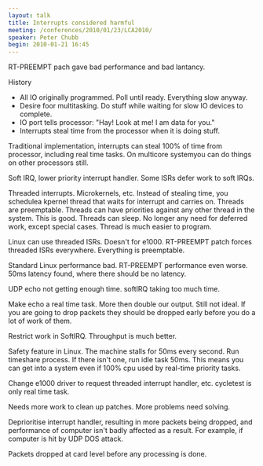 ```yaml
---
layout: talk
title: Interrupts considered harmful
meeting: /conferences/2010/01/23/LCA2010/
speaker: Peter Chubb
begin: 2010-01-21 16:45
---
```

RT-PREEMPT pach gave bad performance and bad lantancy.

History

* All IO originally programmed. Poll until ready. Everything slow anyway.
* Desire foor multitasking. Do stuff while waiting for slow IO devices to complete.
* IO port tells processor: "Hay! Look at me! I am data for you."
* Interrupts steal time from the processor when it is doing stuff.

Traditional implementation, interrupts can steal 100% of time from processor,
including real time tasks. On multicore systemyou can do things on other processors
still.

Soft IRQ, lower priority interrupt handler. Some ISRs defer work to soft
IRQs.

Threaded interrupts. Microkernels, etc. Instead of stealing time, you schedulea
kpernel thread that waits for interrupt and carries on. Threads are preemptable.
Threads can have priorities against any other thread in the system. This is
good. Threads can sleep. No longer any need for deferred work, except special
cases.  Thread is much easier to program.

Linux can use threaded ISRs. Doesn't for e1000. RT-PREEMPT patch forces
threaded ISRs everywhere. Everything is preemptable.

Standard Linux performance bad. RT-PREEMPT performance even worse. 50ms latency
found, where there should be no latency.

UDP echo not getting enough time. softIRQ taking too much time.

Make echo a real time task. More then double our output. Still not ideal.
If you are going to drop packets they should be dropped early before you
do a lot of work of them.

Restrict work in SoftIRQ. Throughput is much better.

Safety feature in Linux. The machine stalls for 50ms every second. Run
timeshare process. If there isn't one, run idle task 50ms. This means you can
get into a system even if 100% cpu used by real-time priority tasks.

Change e1000 driver to request threaded interrupt handler, etc. cycletest
is only real time task.

Needs more work to clean up patches. More problems need solving.

Deprioritise interrupt handler, resulting in more packets being dropped, and
performance of computer isn't badly affected as a result. For example, if
computer is hit by UDP DOS attack.

Packets dropped at card level before any processing is done.
